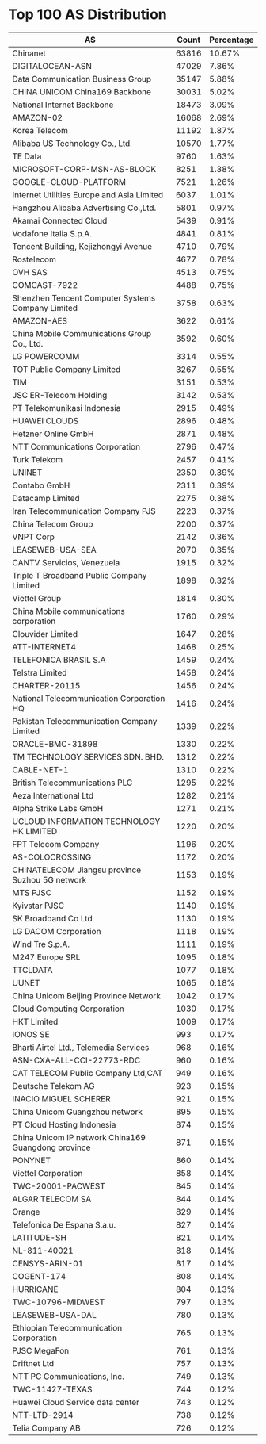 # Top 100 AS Distribution
| AS | Count | Percentage |
|----|----|----|
| Chinanet | 63816 | 10.67% |
| DIGITALOCEAN-ASN | 47029 | 7.86% |
| Data Communication Business Group | 35147 | 5.88% |
| CHINA UNICOM China169 Backbone | 30031 | 5.02% |
| National Internet Backbone | 18473 | 3.09% |
| AMAZON-02 | 16068 | 2.69% |
| Korea Telecom | 11192 | 1.87% |
| Alibaba US Technology Co., Ltd. | 10570 | 1.77% |
| TE Data | 9760 | 1.63% |
| MICROSOFT-CORP-MSN-AS-BLOCK | 8251 | 1.38% |
| GOOGLE-CLOUD-PLATFORM | 7521 | 1.26% |
| Internet Utilities Europe and Asia Limited | 6037 | 1.01% |
| Hangzhou Alibaba Advertising Co.,Ltd. | 5801 | 0.97% |
| Akamai Connected Cloud | 5439 | 0.91% |
| Vodafone Italia S.p.A. | 4841 | 0.81% |
| Tencent Building, Kejizhongyi Avenue | 4710 | 0.79% |
| Rostelecom | 4677 | 0.78% |
| OVH SAS | 4513 | 0.75% |
| COMCAST-7922 | 4488 | 0.75% |
| Shenzhen Tencent Computer Systems Company Limited | 3758 | 0.63% |
| AMAZON-AES | 3622 | 0.61% |
| China Mobile Communications Group Co., Ltd. | 3592 | 0.60% |
| LG POWERCOMM | 3314 | 0.55% |
| TOT Public Company Limited | 3267 | 0.55% |
| TIM | 3151 | 0.53% |
| JSC ER-Telecom Holding | 3142 | 0.53% |
| PT Telekomunikasi Indonesia | 2915 | 0.49% |
| HUAWEI CLOUDS | 2896 | 0.48% |
| Hetzner Online GmbH | 2871 | 0.48% |
| NTT Communications Corporation | 2796 | 0.47% |
| Turk Telekom | 2457 | 0.41% |
| UNINET | 2350 | 0.39% |
| Contabo GmbH | 2311 | 0.39% |
| Datacamp Limited | 2275 | 0.38% |
| Iran Telecommunication Company PJS | 2223 | 0.37% |
| China Telecom Group | 2200 | 0.37% |
| VNPT Corp | 2142 | 0.36% |
| LEASEWEB-USA-SEA | 2070 | 0.35% |
| CANTV Servicios, Venezuela | 1915 | 0.32% |
| Triple T Broadband Public Company Limited | 1898 | 0.32% |
| Viettel Group | 1814 | 0.30% |
| China Mobile communications corporation | 1760 | 0.29% |
| Clouvider Limited | 1647 | 0.28% |
| ATT-INTERNET4 | 1468 | 0.25% |
| TELEFONICA BRASIL S.A | 1459 | 0.24% |
| Telstra Limited | 1458 | 0.24% |
| CHARTER-20115 | 1456 | 0.24% |
| National Telecommunication Corporation HQ | 1416 | 0.24% |
| Pakistan Telecommunication Company Limited | 1339 | 0.22% |
| ORACLE-BMC-31898 | 1330 | 0.22% |
| TM TECHNOLOGY SERVICES SDN. BHD. | 1312 | 0.22% |
| CABLE-NET-1 | 1310 | 0.22% |
| British Telecommunications PLC | 1295 | 0.22% |
| Aeza International Ltd | 1282 | 0.21% |
| Alpha Strike Labs GmbH | 1271 | 0.21% |
| UCLOUD INFORMATION TECHNOLOGY HK LIMITED | 1220 | 0.20% |
| FPT Telecom Company | 1196 | 0.20% |
| AS-COLOCROSSING | 1172 | 0.20% |
| CHINATELECOM Jiangsu province Suzhou 5G network | 1153 | 0.19% |
| MTS PJSC | 1152 | 0.19% |
| Kyivstar PJSC | 1140 | 0.19% |
| SK Broadband Co Ltd | 1130 | 0.19% |
| LG DACOM Corporation | 1118 | 0.19% |
| Wind Tre S.p.A. | 1111 | 0.19% |
| M247 Europe SRL | 1095 | 0.18% |
| TTCLDATA | 1077 | 0.18% |
| UUNET | 1065 | 0.18% |
| China Unicom Beijing Province Network | 1042 | 0.17% |
| Cloud Computing Corporation | 1030 | 0.17% |
| HKT Limited | 1009 | 0.17% |
| IONOS SE | 993 | 0.17% |
| Bharti Airtel Ltd., Telemedia Services | 968 | 0.16% |
| ASN-CXA-ALL-CCI-22773-RDC | 960 | 0.16% |
| CAT TELECOM Public Company Ltd,CAT | 949 | 0.16% |
| Deutsche Telekom AG | 923 | 0.15% |
| INACIO MIGUEL SCHERER | 921 | 0.15% |
| China Unicom Guangzhou network | 895 | 0.15% |
| PT Cloud Hosting Indonesia | 874 | 0.15% |
| China Unicom IP network China169 Guangdong province | 871 | 0.15% |
| PONYNET | 860 | 0.14% |
| Viettel Corporation | 858 | 0.14% |
| TWC-20001-PACWEST | 845 | 0.14% |
| ALGAR TELECOM SA | 844 | 0.14% |
| Orange | 829 | 0.14% |
| Telefonica De Espana S.a.u. | 827 | 0.14% |
| LATITUDE-SH | 821 | 0.14% |
| NL-811-40021 | 818 | 0.14% |
| CENSYS-ARIN-01 | 817 | 0.14% |
| COGENT-174 | 808 | 0.14% |
| HURRICANE | 804 | 0.13% |
| TWC-10796-MIDWEST | 797 | 0.13% |
| LEASEWEB-USA-DAL | 780 | 0.13% |
| Ethiopian Telecommunication Corporation | 765 | 0.13% |
| PJSC MegaFon | 761 | 0.13% |
| Driftnet Ltd | 757 | 0.13% |
| NTT PC Communications, Inc. | 749 | 0.13% |
| TWC-11427-TEXAS | 744 | 0.12% |
| Huawei Cloud Service data center | 743 | 0.12% |
| NTT-LTD-2914 | 738 | 0.12% |
| Telia Company AB | 726 | 0.12% |
